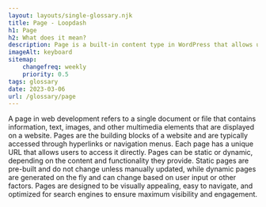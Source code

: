 ```yaml
--- 
layout: layouts/single-glossary.njk
title: Page - Loopdash
h1: Page
h2: What does it mean?
description: Page is a built-in content type in WordPress that allows users to create and publish static pages on their website.
imageAlt: keyboard
sitemap:
	changefreq: weekly
	priority: 0.5
tags: glossary
date: 2023-03-06
url: /glossary/page
---
```


A page in web development refers to a single document or file that contains information, text, images, and other multimedia elements that are displayed on a website. Pages are the building blocks of a website and are typically accessed through hyperlinks or navigation menus. Each page has a unique URL that allows users to access it directly. Pages can be static or dynamic, depending on the content and functionality they provide. Static pages are pre-built and do not change unless manually updated, while dynamic pages are generated on the fly and can change based on user input or other factors. Pages are designed to be visually appealing, easy to navigate, and optimized for search engines to ensure maximum visibility and engagement.
